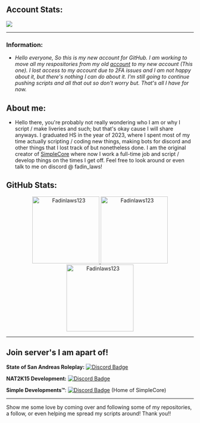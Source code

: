 ## Account Stats:

![](https://komarev.com/ghpvc/?username=Fadinlaws123&color=dc143c&style=plastic)

***

### Information:
* *Hello everyone, So this is my new account for GitHub. I am working to move all my respositories from my old [account](https://github.com/Fadin04) to my new account (This one). I lost access to my account due to 2FA issues and I am not happy about it, but there's nothing I can do about it. I'm still going to continue pushing scripts and all that out so don't worry but. That's all I have for now.* 

## About me:

- Hello there, you're probably not really wondering who I am or why I script / make liveries and such; but that's okay cause I will share anyways. I graduated HS in the year of 2023, where I spent most of my time actually scripting / coding new things, making bots for discord and other things that I lost track of but nonetheless done. I am the original creator of [SimpleCore](https://github.com/Fadinlaws123/SimpleCore) where now I work a full-time job and script / develop things on the times I get off. Feel free to look around or even talk to me on discord @ fadin_laws!

## GitHub Stats:
<p align="center">
<a href="https://github.com/Fadinlaws123">
  <img height="180em" src="https://github-readme-stats.vercel.app/api?username=Fadinlaws123&show_icons=true&theme=onedark&locale=en" alt="Fadinlaws123" />
  <img height="180em" src="https://github-readme-stats.vercel.app/api/top-langs?username=Fadinlaws123&show_icons=true&theme=onedark&locale=en&layout=compact" alt="Fadinlaws123" />
  <img height="180em" src="https://github-readme-streak-stats.herokuapp.com/?user=Fadinlaws123&theme=dark" alt="Fadinlaws123" />
</a>
</p>

*** 

## Join server's I am apart of!

**State of San Andreas Roleplay:** [![Discord Badge](https://img.shields.io/badge/-Discord-9B9B9B?style=flat&logo=Discord&logoColor=white&color=fa9d00)](https://discord.gg/ssarp)

**NAT2K15 Development:** [![Discord Badge](https://img.shields.io/badge/-Discord-9B9B9B?style=flat&logo=Discord&logoColor=white&color=0c00ff)](https://discord.gg/nat2k15-development-778812156925181966)

**Simple Developments:tm:**: [![Discord Badge](https://img.shields.io/badge/-Discord-9B9B9B?style=flat&logo=Discord&logoColor=white&color=a8c300)](https://discord.gg/nat2k15-development-778812156925181966) (Home of SimpleCore)

***

Show me some love by coming over and following some of my repositories, a follow, or even helping me spread my scripts around! Thank you!!
